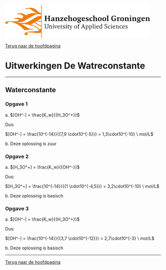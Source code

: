 ![Hanze](../hanze/hanze.png)

[Terug naar de hoofdpagina ](../index.md)

# Uitwerkingen De Watreconstante 

---

## Waterconstante

### Opgave 1

a. $[OH^-] = \frac{K_w}{{H_3O^+}}$

Dus:

$[OH^-] = \frac{10^{-14}}{{7,9 \cdot10^{-5}}} = 1,3\cdot10^{-10} \ mol/L$

b. Deze oplossing is zuur

### Opgave 2

a. $[H_3O^+] = \frac{K_w}{{OH^-}}$

Dus:

$[H_3O^+] = \frac{10^{-14}}{{1 \cdot10^{-4,5}}} = 3,2\cdot10^{-10} \ mol/L$

b. Deze oplossing is basisch

### Opgave 3

a. $[OH^-] = \frac{K_w}{{H_3O^+}}$

Dus:

$[OH^-] = \frac{10^{-14}}{{3,7 \cdot10^{-12}}} = 2,7\cdot10^{-3} \ mol/L$

b. Deze oplossing is basisch


--- 

[Terug naar de hoofdpagina ](../index.md)

<script type="text/x-mathjax-config">
  MathJax.Hub.Config({
    tex2jax: {
      inlineMath: [ ['$','$'], ["\\(","\\)"] ],
      processEscapes: true
    }
  });
</script>
    
<script type="text/javascript"
        src="https://cdn.mathjax.org/mathjax/latest/MathJax.js?config=TeX-AMS-MML_HTMLorMML">
</script>